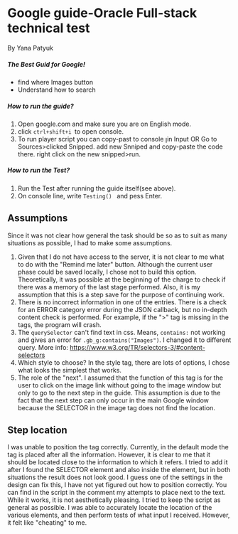 # Google guide-Oracle Full-stack technical test

By Yana Patyuk


##### The Best Guid for Google!
  - find where Images button
  - Understand how to search

##### How to run the guide?
1. Open google.com and make sure you are on English mode.
2. click ```ctrl+shift+i ```to open console.
3. To run player script you can copy-past to console ןin Input OR 
Go to Sources>clicked Snipped. add new Snniped and copy-paste the code there. right click on the new snipped>run.

##### How to run the Test?
1. Run the Test after running the guide itself(see above).
2. On console line, write 
```Testing() ```
and pess Enter.


## Assumptions
Since it was not clear how general the task should be so as to suit as many situations as possible, I had to make some assumptions.
1. Given that I do not have access to the server, it is not clear to me what to do with the "Remind me later" button. Although the current user phase could be saved locally, I chose not to build this option. Theoretically, it was possible at the beginning of the charge to check if there was a memory of the last stage performed. Also, it is my assumption that this is a step save for the purpose of continuing work.
2. There is no incorrect information in one of the entries. There is a check for an ERROR category error during the JSON callback, but no in-depth content check is performed. For example, if the ">" tag is missing in the tags, the program will crash.
3. The ```querySelector``` can't find text in css. Means, ```contains:``` not working and gives an error for ```.gb_g:contains("Images")```. I changed it to different query. More info:  https://www.w3.org/TR/selectors-3/#content-selectors 
4. Which style to choose? In the style tag, there are lots of options, I chose what looks the simplest that works.
5. The role of the "next". I assumed that the function of this tag is for the user to click on the image link without going to the image window but only to go to the next step in the guide. This assumption is due to the fact that the next step can only occur in the main Google window because the SELECTOR in the image tag does not find the location.


## Step location
I was unable to position the tag correctly. Currently, in the default mode the tag is placed after all the information. However, it is clear to me that it should be located close to the information to which it refers.
I tried to add it after I found the SELECTOR element and also inside the element, but in both situations the result does not look good. I guess one of the settings in the design can fix this, I have not yet figured out how to position correctly.
You can find in the script in the comment my attempts to place next to the text. While it works, it is not aesthetically pleasing.
I tried to keep the script as general as possible. I was able to accurately locate the location of the various elements, and then perform tests of what input I received. However, it felt like "cheating" to me.
